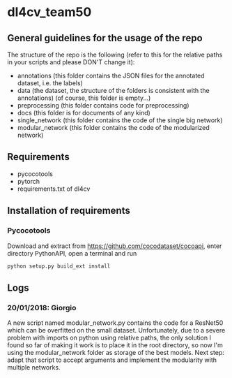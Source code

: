 # dl4cv_team50

## General guidelines for the usage of the repo
The structure of the repo is the following (refer to this for the relative paths in your scripts and please DON'T change it):
* annotations (this folder contains the JSON files for the annotated dataset, i.e. the labels)
* data (the dataset, the structure of the folders is consistent with the annotations) (of course, this folder is empty...)
* preprocessing (this folder contains code for preprocessing)
* docs (this folder is for documents of any kind)
* single_network (this folder contains the code of the single big network)
* modular_network (this folder contains the code of the modularized network)

## Requirements
* pycocotools
* pytorch
* requirements.txt of dl4cv

## Installation of requirements
### Pycocotools
Download and extract from https://github.com/cocodataset/cocoapi, enter directory PythonAPI, open a terminal and run
```sh
python setup.py build_ext install
```
## Logs
### 20/01/2018: Giorgio
A new script named modular_network.py contains the code for a ResNet50 which can be overfitted on the small dataset. Unfortunately, due to a severe problem with imports on python using relative paths, the only solution I found so far of making it work is to place it in the root directory, so now I'm using the modular_network folder as storage of the best models. Next step: adapt that script to accept arguments and implement the modularity with multiple networks.

